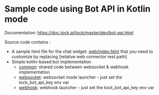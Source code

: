 # Sample code using Bot API in Kotlin mode

Documentation: https://doc.tock.ai/tock/master/dev/bot-api.html

Source code contains :

- A sample html file for the chat widget: [web/index.html](web/index.html) that you need to customize by replacing [relative web connector rest path]
- Simple kotlin-based bot implementation
    - [common](common/src/main/kotlin/bot.kt): shared code between websocket & webhook implementation
    - [websocket](websocket/src/main/kotlin/StartWebsocket.kt): websocket mode launcher - just set the tock_bot_api_key env var
    - [webhook](webhook/src/main/kotlin/StartWebhook.kt): webhook launcher - just set the tock_bot_api_key env var

